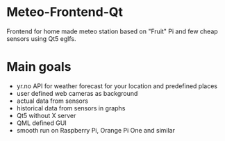 # Meteo-Frontend-Qt
Frontend for home made meteo station based on "Fruit" Pi and few cheap sensors using Qt5 eglfs.

# Main goals
- yr.no API for weather forecast for your location and predefined places
- user defined web cameras as background
- actual data from sensors
- historical data from sensors in graphs
- Qt5 without X server
- QML defined GUI
- smooth run on Raspberry Pi, Orange Pi One and similar
